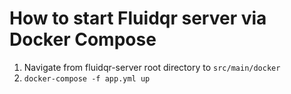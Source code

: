 # How to start Fluidqr server via Docker Compose

1. Navigate from fluidqr-server root directory to `src/main/docker`
2. `docker-compose -f app.yml up`
